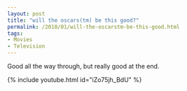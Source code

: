 ```yaml
---
layout: post
title: "will the oscars(tm) be this good?"
permalink: /2010/01/will-the-oscarstm-be-this-good.html
tags: 
- Movies
- Television
---
```


<p>Good all the way through, but really good at the end.</p>

{% include youtube.html id="iZo75jh_BdU" %}



